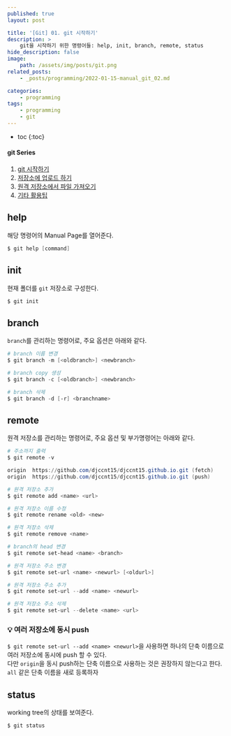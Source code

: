 ```yaml
---
published: true
layout: post

title: '[Git] 01. git 시작하기'
description: >
    git을 시작하기 위한 명령어들: help, init, branch, remote, status
hide_description: false
image:
    path: /assets/img/posts/git.png
related_posts:
    - _posts/programming/2022-01-15-manual_git_02.md

categories:
    - programming
tags:
    - programming
    - git
---
```

* toc
{:toc}

<h4>git Series</h4>
<div class="taxonomy__index">
    <ol class="description">
        <li><a href="/programming/2022-01-14-manual_git_01/">git 시작하기</a></li>
        <li><a href="/programming/2022-01-15-manual_git_02/">저장소에 업로드 하기</a></li>
        <li><a href="/programming/2022-01-16-manual_git_03/">원격 저장소에서 파일 가져오기</a></li>
        <li><a href="/programming/2022-01-17-manual_git_04/">기타 활용팁</a></li>
    </ol>
</div>

## help

해당 명령어의 Manual Page를 열어준다.  

```powershell
$ git help [command]
```

## init

현재 폴더를 `git` 저장소로 구성한다.  

```powershell
$ git init
```

## branch

`branch`를 관리하는 명령어로, 주요 옵션은 아래와 같다.  

```powershell
# branch 이름 변경
$ git branch -m [<oldbranch>] <newbranch>

# branch copy 생성
$ git branch -c [<oldbranch>] <newbranch>

# branch 삭제
$ git branch -d [-r] <branchname>
```

## remote

원격 저장소를 관리하는 명령어로, 주요 옵션 및 부가명령어는 아래와 같다.  

```powershell
# 주소까지 출력
$ git remote -v
```
```powershell
origin  https://github.com/djccnt15/djccnt15.github.io.git (fetch)
origin  https://github.com/djccnt15/djccnt15.github.io.git (push)
```

```powershell
# 원격 저장소 추가
$ git remote add <name> <url>

# 원격 저장소 이름 수정
$ git remote rename <old> <new>

# 원격 저장소 삭제
$ git remote remove <name>

# branch의 head 변경
$ git remote set-head <name> <branch>

# 원격 저장소 주소 변경
$ git remote set-url <name> <newurl> [<oldurl>]

# 원격 저장소 주소 추가
$ git remote set-url --add <name> <newurl>

# 원격 저장소 주소 삭제
$ git remote set-url --delete <name> <url>
```

### 💡 여러 저장소에 동시 push

`$ git remote set-url --add <name> <newurl>`을 사용하면 하나의 단축 이름으로 여러 저장소에 동시에 push 할 수 있다.  
다만 `origin`을 동시 push하는 단축 이름으로 사용하는 것은 권장하지 않는다고 한다. `all` 같은 단축 이름을 새로 등록하자

## status

working tree의 상태를 보여준다.  

```powershell
$ git status
```